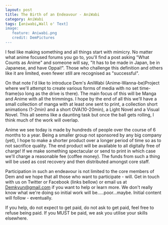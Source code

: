 ```yaml
---
layout: post
title: The Birth of an Endeavour - AniWabi
category: AniWabi
tags: [aniwabi,Wall o' Text]
image:
   feature: Aniwabi.png
   credit: DemPictures
--- 
```



I feel like making something and all things start with mimicry. No matter what anime focused forums you go to, you'll find a post asking "What Counts as Anime" and someone will say, "It has to be made in Japan, be in Japanese, and have Oppai!". Those who challenge this definition and others like it are limited, even fewer still are recognised as "successful".

On that note I'd like to introduce Dem's AniWabi (Anime-Wanna-be)Project where we'll attempt to create various forms of media with no set time-frame(so long as the drive is there). 
The main focus of this will be Manga and Anime with all the trimmings. I hope by the end of all this we'll have a small collection of manga with at least one sent to print, a collection short animations (1-2min) and a short OVA(10-20min), a Light Novel and a Visual Novel.
This all seems like a daunting task but once the ball gets rolling, I think much of the work will overlap.

Anime we see today is made by hundreds of people over the course of 6 months to a year. Being a smaller group not sponsored  by any big company (yet), I hope to make a shorter product over a longer period of time so as to not sacrifice quality.
The end product will be available to all digitally free of charge! If we make something spectacular or send to print in which case we'll charge a reasonable fee (coffee money). The funds from such a thing will be used as cost recovery and then distributed amongst core staff. 

Participation in such an endeavour is not limited to the core members of Dem and we hope that all those who want to participate - will. Get in touch with us on Twitter or Facebook (links bellow) or email us at Demkyun@gmail.com if you want to help or learn more.
We don't really know what we're doing so initial work will be.....poor...maybe. 
Initial content will follow - eventually.

If you help, do not expect to get paid, do not ask to get paid, feel free to refuse being paid. If you MUST be paid, we ask you utilise your skills elsewhere.

